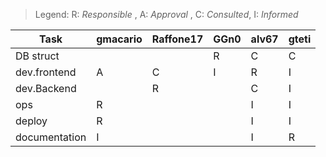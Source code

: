 
> Legend:
> R: _Responsible_ , A: _Approval_ , C: _Consulted_, I: _Informed_
 
|Task|gmacario|Raffone17|GGn0|alv67|gteti|
|---|---|---|---|---|---|
|DB struct|||R|C|C|
|dev.frontend|A|C|I|R|I|
|dev.Backend||R||C|I|
|ops|R|||I|I|
|deploy|R|||I|I|
|documentation|I|||I|R|

<!-- EOF -->